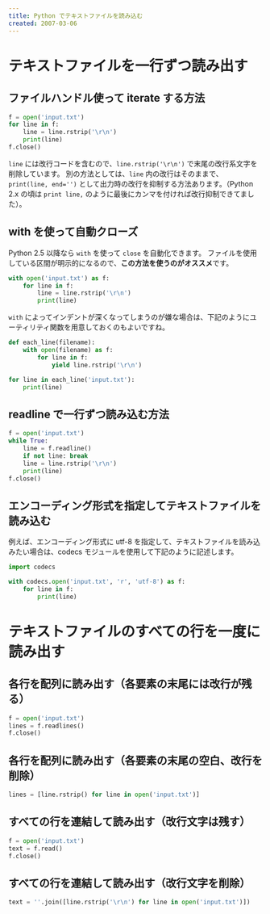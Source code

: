 ```yaml
---
title: Python でテキストファイルを読み込む
created: 2007-03-06
---
```


テキストファイルを一行ずつ読み出す
====

ファイルハンドル使って iterate する方法
----

```python
f = open('input.txt')
for line in f:
    line = line.rstrip('\r\n')
    print(line)
f.close()
```

```line``` には改行コードを含むので、```line.rstrip('\r\n')``` で末尾の改行系文字を削除しています。
別の方法としては、```line``` 内の改行はそのままで、```print(line, end='')``` として出力時の改行を抑制する方法あります。（Python 2.x の頃は ```print line,``` のように最後にカンマを付ければ改行抑制できてました）。

with を使って自動クローズ
----

Python 2.5 以降なら ```with``` を使って ```close``` を自動化できます。
ファイルを使用している区間が明示的になるので、**この方法を使うのがオススメ**です。

```python
with open('input.txt') as f:
    for line in f:
        line = line.rstrip('\r\n')
        print(line)
```

`with` によってインデントが深くなってしまうのが嫌な場合は、下記のようにユーティリティ関数を用意しておくのもよいですね。

```python
def each_line(filename):
    with open(filename) as f:
        for line in f:
            yield line.rstrip('\r\n')

for line in each_line('input.txt'):
    print(line)
```


readline で一行ずつ読み込む方法
----


```python
f = open('input.txt')
while True:
    line = f.readline()
    if not line: break
    line = line.rstrip('\r\n')
    print(line)
f.close()
```

エンコーディング形式を指定してテキストファイルを読み込む
----

例えば、エンコーディング形式に utf-8 を指定して、テキストファイルを読み込みたい場合は、codecs モジュールを使用して下記のように記述します。

```python
import codecs

with codecs.open('input.txt', 'r', 'utf-8') as f:
    for line in f:
        print(line)
```


テキストファイルのすべての行を一度に読み出す
====

各行を配列に読み出す（各要素の末尾には改行が残る）
----

```python
f = open('input.txt')
lines = f.readlines()
f.close()
```

各行を配列に読み出す（各要素の末尾の空白、改行を削除）
----

```python
lines = [line.rstrip() for line in open('input.txt')]
```

すべての行を連結して読み出す（改行文字は残す）
----

```python
f = open('input.txt')
text = f.read()
f.close()
```

すべての行を連結して読み出す（改行文字を削除）
----

```python
text = ''.join([line.rstrip('\r\n') for line in open('input.txt')])
```


